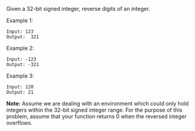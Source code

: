 Given a 32-bit signed integer, reverse digits of an integer.

Example 1:

```
Input: 123
Output:  321
```

Example 2:

```
Input: -123
Output: -321
```

Example 3:

```
Input: 120
Output: 21
```

**Note:**
Assume we are dealing with an environment which could only hold integers within the 32-bit signed integer range. For the purpose of this problem, assume that your function returns 0 when the reversed integer overflows.
